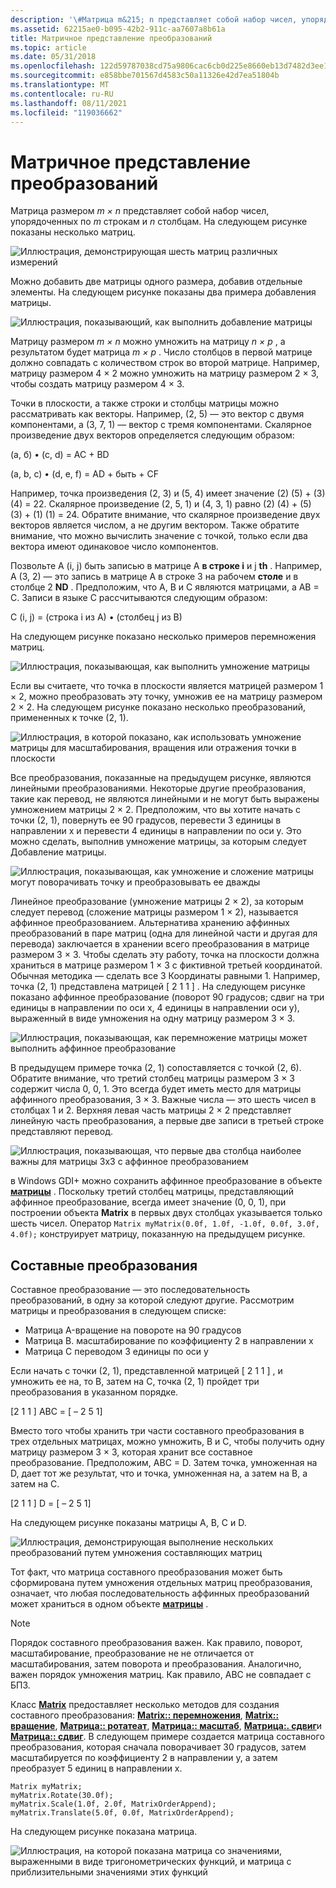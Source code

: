 ```yaml
---
description: '\#Матрица m&215; n представляет собой набор чисел, упорядоченных по m строкам и n столбцам. На следующем рисунке показаны несколько матриц.'
ms.assetid: 62215ae0-b095-42b2-911c-aa7607a8b61a
title: Матричное представление преобразований
ms.topic: article
ms.date: 05/31/2018
ms.openlocfilehash: 122d59787038cd75a9806cac6cb0d225e8660eb13d7482d3ee1f47ff0732ca5c
ms.sourcegitcommit: e858bbe701567d4583c50a11326e42d7ea51804b
ms.translationtype: MT
ms.contentlocale: ru-RU
ms.lasthandoff: 08/11/2021
ms.locfileid: "119036662"
---
```

# <a name="matrix-representation-of-transformations"></a>Матричное представление преобразований

Матрица размером *m × n* представляет собой набор чисел, упорядоченных по *m* строкам и *n* столбцам. На следующем рисунке показаны несколько матриц.

![Иллюстрация, демонстрирующая шесть матриц различных измерений](images/aboutgdip05-art04.png)

Можно добавить две матрицы одного размера, добавив отдельные элементы. На следующем рисунке показаны два примера добавления матрицы.

![Иллюстрация, показывающий, как выполнить добавление матрицы](images/aboutgdip05-art05.png)

Матрицу размером *m × n* можно умножить на матрицу *n × p* , а результатом будет матрица *m × p* . Число столбцов в первой матрице должно совпадать с количеством строк во второй матрице. Например, матрицу размером 4 × 2 можно умножить на матрицу размером 2 × 3, чтобы создать матрицу размером 4 × 3.

Точки в плоскости, а также строки и столбцы матрицы можно рассматривать как векторы. Например, (2, 5) — это вектор с двумя компонентами, а (3, 7, 1) — вектор с тремя компонентами. Скалярное произведение двух векторов определяется следующим образом:

(a, б) • (c, d) = AC + BD

(a, b, c) • (d, e, f) = AD + быть + CF

Например, точка произведения (2, 3) и (5, 4) имеет значение (2) (5) + (3) (4) = 22. Скалярное произведение (2, 5, 1) и (4, 3, 1) равно (2) (4) + (5) (3) + (1) (1) = 24. Обратите внимание, что скалярное произведение двух векторов является числом, а не другим вектором. Также обратите внимание, что можно вычислить значение с точкой, только если два вектора имеют одинаковое число компонентов.

Позвольте A (i, j) быть записью в матрице A **в строке i** и j **th** . Например, A (3, 2) — это запись в матрице A в строке 3 на рабочем **столе** и в столбце 2 **ND** . Предположим, что A, B и C являются матрицами, а AB = C. Записи в языке C рассчитываются следующим образом:

C (i, j) = (строка i из A) • (столбец j из B)

На следующем рисунке показано несколько примеров перемножения матриц.

![Иллюстрация, показывающая, как выполнить умножение матрицы](images/aboutgdip05-art06.png)

Если вы считаете, что точка в плоскости является матрицей размером 1 × 2, можно преобразовать эту точку, умножив ее на матрицу размером 2 × 2. На следующем рисунке показано несколько преобразований, примененных к точке (2, 1).

![Иллюстрация, в которой показано, как использовать умножение матрицы для масштабирования, вращения или отражения точки в плоскости](images/aboutgdip05-art07.png)

Все преобразования, показанные на предыдущем рисунке, являются линейными преобразованиями. Некоторые другие преобразования, такие как перевод, не являются линейными и не могут быть выражены умножением матрицы 2 × 2. Предположим, что вы хотите начать с точки (2, 1), повернуть ее 90 градусов, перевести 3 единицы в направлении x и перевести 4 единицы в направлении по оси y. Это можно сделать, выполнив умножение матрицы, за которым следует Добавление матрицы.

![Иллюстрация, показывающая, как умножение и сложение матрицы могут поворачивать точку и преобразовывать ее дважды](images/aboutgdip05-art08.png)

Линейное преобразование (умножение матрицы 2 × 2), за которым следует перевод (сложение матрицы размером 1 × 2), называется аффинное преобразованием. Альтернатива хранению аффинных преобразований в паре матриц (одна для линейной части и другая для перевода) заключается в хранении всего преобразования в матрице размером 3 × 3. Чтобы сделать эту работу, точка на плоскости должна храниться в матрице размером 1 × 3 с фиктивной третьей координатой. Обычная методика — сделать все 3 Координаты равными 1. Например, точка (2, 1) представлена матрицей \[ 2 1 1 \] . На следующем рисунке показано аффинное преобразование (поворот 90 градусов; сдвиг на три единицы в направлении по оси x, 4 единицы в направлении оси y), выраженный в виде умножения на одну матрицу размером 3 × 3.

![Иллюстрация, показывающая, как перемножение матрицы может выполнить аффинное преобразование](images/aboutgdip05-art09.png)

В предыдущем примере точка (2, 1) сопоставляется с точкой (2, 6). Обратите внимание, что третий столбец матрицы размером 3 × 3 содержит числа 0, 0, 1. Это всегда будет иметь место для матрицы аффинного преобразования, 3 × 3. Важные числа — это шесть чисел в столбцах 1 и 2. Верхняя левая часть матрицы 2 × 2 представляет линейную часть преобразования, а первые две записи в третьей строке представляют перевод.

![Иллюстрация, показывающая, что первые два столбца наиболее важны для матрицы 3x3 с аффинное преобразованием](images/aboutgdip05-art10.png)

в Windows GDI+ можно сохранить аффинное преобразование в объекте [**матрицы**](/windows/desktop/api/gdiplusmatrix/nl-gdiplusmatrix-matrix) . Поскольку третий столбец матрицы, представляющий аффинное преобразование, всегда имеет значение (0, 0, 1), при построении объекта **Matrix** в первых двух столбцах указывается только шесть чисел. Оператор `Matrix myMatrix(0.0f, 1.0f, -1.0f, 0.0f, 3.0f, 4.0f);` конструирует матрицу, показанную на предыдущем рисунке.

## <a name="composite-transformations"></a>Составные преобразования

Составное преобразование — это последовательность преобразований, в одну за которой следуют другие. Рассмотрим матрицы и преобразования в следующем списке:

-   Матрица A-вращение на повороте на 90 градусов
-   Матрица B. масштабирование по коэффициенту 2 в направлении x
-   Матрица C переводом 3 единицы по оси y

Если начать с точки (2, 1), представленной матрицей \[ 2 1 1 \] , и умножить ее на, то B, затем на C, точка (2, 1) пройдет три преобразования в указанном порядке.

\[2 1 1 \] ABC = \[ – 2 5 1\]

Вместо того чтобы хранить три части составного преобразования в трех отдельных матрицах, можно умножить, B и C, чтобы получить одну матрицу размером 3 × 3, которая хранит все составное преобразование. Предположим, ABC = D. Затем точка, умноженная на D, дает тот же результат, что и точка, умноженная на, а затем на B, а затем на C.

\[2 1 1 \] D = \[ – 2 5 1\]

На следующем рисунке показаны матрицы A, B, C и D.

![Иллюстрация, демонстрирующая выполнение нескольких преобразований путем умножения составляющих матриц](images/aboutgdip05-art12.png)

Тот факт, что матрица составного преобразования может быть сформирована путем умножения отдельных матриц преобразования, означает, что любая последовательность аффинных преобразований может храниться в одном объекте [**матрицы**](/windows/desktop/api/gdiplusmatrix/nl-gdiplusmatrix-matrix) .

> [!Note]  
> Порядок составного преобразования важен. Как правило, поворот, масштабирование, преобразование не не отличается от масштабирования, затем поворота и преобразования. Аналогично, важен порядок умножения матриц. Как правило, ABC не совпадает с БПЗ.

 

Класс [**Matrix**](/windows/desktop/api/gdiplusmatrix/nl-gdiplusmatrix-matrix) предоставляет несколько методов для создания составного преобразования: [**Matrix:: перемножения**](/windows/desktop/api/Gdiplusmatrix/nf-gdiplusmatrix-matrix-multiply), [**Matrix:: вращение**](/windows/desktop/api/Gdiplusmatrix/nf-gdiplusmatrix-matrix-rotate), [**Матрица:: ротатеат**](/windows/desktop/api/Gdiplusmatrix/nf-gdiplusmatrix-matrix-rotateat), [**Матрица:: масштаб**](/windows/desktop/api/Gdiplusmatrix/nf-gdiplusmatrix-matrix-scale), [**Матрица:. сдвиг**](/windows/desktop/api/Gdiplusmatrix/nf-gdiplusmatrix-matrix-shear)и [**Матрица:: сдвиг**](/windows/desktop/api/Gdiplusmatrix/nf-gdiplusmatrix-matrix-translate). В следующем примере создается матрица составного преобразования, которая сначала поворачивает 30 градусов, затем масштабируется по коэффициенту 2 в направлении y, а затем преобразует 5 единиц в направлении x.


```
Matrix myMatrix;
myMatrix.Rotate(30.0f);
myMatrix.Scale(1.0f, 2.0f, MatrixOrderAppend);
myMatrix.Translate(5.0f, 0.0f, MatrixOrderAppend);
```



На следующем рисунке показана матрица.

![Иллюстрация, на которой показана матрица со значениями, выраженными в виде тригонометрических функций, и матрица с приблизительными значениями этих функций](images/aboutgdip05-art13.png)

 

 



